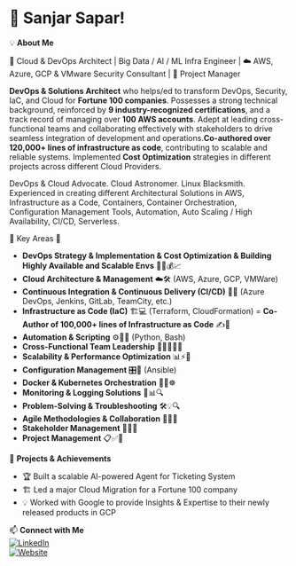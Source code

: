 # 👋 Sanjar Sapar!

💡 **About Me**  

🚀 Cloud & DevOps Architect | Big Data / AI / ML Infra Engineer | ☁️ AWS, Azure, GCP & VMware Security Consultant | 📜 Project Manager 

**DevOps & Solutions Architect** who helps/ed to transform DevOps, Security, IaC, and Cloud for **Fortune 100 companies**. Possesses a strong technical background, reinforced by **9 industry-recognized certifications**, and a track record of managing over **100 AWS accounts**. Adept at leading cross-functional teams and collaborating effectively with stakeholders to drive seamless integration of development and operations.**Co-authored over 120,000+ lines of infrastructure as code**, contributing to scalable and reliable systems. Implemented **Cost Optimization** strategies in different projects across different Cloud Providers.

DevOps & Cloud Advocate. Cloud Astronomer. Linux Blacksmith. Experienced in creating different Architectural Solutions in AWS, Infrastructure as a Code, Containers, Container Orchestration, Configuration Management Tools, Automation, Auto Scaling / High Availability, CI/CD, Serverless.

🚀 Key Areas 🚀 

- **DevOps Strategy & Implementation & Cost Optimization & Building Highly Available and Scalable Envs** 🚀💡💰📈  
- **Cloud Architecture & Management** ☁️🛠️ (AWS, Azure, GCP, VMWare)  
- **Continuous Integration & Continuous Delivery (CI/CD)** 🔄🚀 (Azure DevOps, Jenkins, GitLab, TeamCity, etc.)  
- **Infrastructure as Code (IaC)** 🏗️💻 (Terraform, CloudFormation) = **Co-Author of 100,000+ lines of Infrastructure as Code** ✍️📜  
- **Automation & Scripting** ⚙️🐍📜 (Python, Bash)  
- **Cross-Functional Team Leadership** 🤝👨‍💻👩‍💻  
- **Scalability & Performance Optimization** 📊⚡🔧  
- **Configuration Management** 🎛️🔄 (Ansible)  
- **Docker & Kubernetes Orchestration** 🐳🚢☸️  
- **Monitoring & Logging Solutions** 📡📊🔍  
- **Problem-Solving & Troubleshooting** 🛠️💡🔍  
- **Agile Methodologies & Collaboration** 🔄👥📅  
- **Stakeholder Management** 🏢🤝📢  
- **Project Management** 📋✅📌  

💼 **Projects & Achievements**  
- 🏆 Built a scalable AI-powered Agent for Ticketing System
- 🏗️ Led a major Cloud Migration for a Fortune 100 company  
- 💡 Worked with Google to provide Insights & Expertise to their newly released products in GCP

📫 **Connect with Me**  
[![LinkedIn](https://img.shields.io/badge/LinkedIn-Connect-blue?style=flat&logo=linkedin)](https://www.linkedin.com/in/sanjars)  
[![Website](https://img.shields.io/badge/Portfolio-Visit-green?style=flat&logo=globe)](https://yourwebsite.com)  
